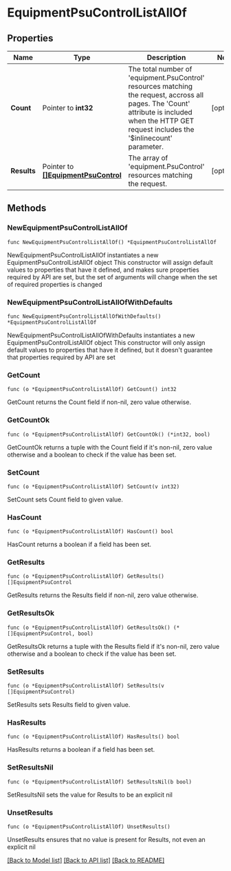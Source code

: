 # EquipmentPsuControlListAllOf

## Properties

Name | Type | Description | Notes
------------ | ------------- | ------------- | -------------
**Count** | Pointer to **int32** | The total number of &#39;equipment.PsuControl&#39; resources matching the request, accross all pages. The &#39;Count&#39; attribute is included when the HTTP GET request includes the &#39;$inlinecount&#39; parameter. | [optional] 
**Results** | Pointer to [**[]EquipmentPsuControl**](equipment.PsuControl.md) | The array of &#39;equipment.PsuControl&#39; resources matching the request. | [optional] 

## Methods

### NewEquipmentPsuControlListAllOf

`func NewEquipmentPsuControlListAllOf() *EquipmentPsuControlListAllOf`

NewEquipmentPsuControlListAllOf instantiates a new EquipmentPsuControlListAllOf object
This constructor will assign default values to properties that have it defined,
and makes sure properties required by API are set, but the set of arguments
will change when the set of required properties is changed

### NewEquipmentPsuControlListAllOfWithDefaults

`func NewEquipmentPsuControlListAllOfWithDefaults() *EquipmentPsuControlListAllOf`

NewEquipmentPsuControlListAllOfWithDefaults instantiates a new EquipmentPsuControlListAllOf object
This constructor will only assign default values to properties that have it defined,
but it doesn't guarantee that properties required by API are set

### GetCount

`func (o *EquipmentPsuControlListAllOf) GetCount() int32`

GetCount returns the Count field if non-nil, zero value otherwise.

### GetCountOk

`func (o *EquipmentPsuControlListAllOf) GetCountOk() (*int32, bool)`

GetCountOk returns a tuple with the Count field if it's non-nil, zero value otherwise
and a boolean to check if the value has been set.

### SetCount

`func (o *EquipmentPsuControlListAllOf) SetCount(v int32)`

SetCount sets Count field to given value.

### HasCount

`func (o *EquipmentPsuControlListAllOf) HasCount() bool`

HasCount returns a boolean if a field has been set.

### GetResults

`func (o *EquipmentPsuControlListAllOf) GetResults() []EquipmentPsuControl`

GetResults returns the Results field if non-nil, zero value otherwise.

### GetResultsOk

`func (o *EquipmentPsuControlListAllOf) GetResultsOk() (*[]EquipmentPsuControl, bool)`

GetResultsOk returns a tuple with the Results field if it's non-nil, zero value otherwise
and a boolean to check if the value has been set.

### SetResults

`func (o *EquipmentPsuControlListAllOf) SetResults(v []EquipmentPsuControl)`

SetResults sets Results field to given value.

### HasResults

`func (o *EquipmentPsuControlListAllOf) HasResults() bool`

HasResults returns a boolean if a field has been set.

### SetResultsNil

`func (o *EquipmentPsuControlListAllOf) SetResultsNil(b bool)`

 SetResultsNil sets the value for Results to be an explicit nil

### UnsetResults
`func (o *EquipmentPsuControlListAllOf) UnsetResults()`

UnsetResults ensures that no value is present for Results, not even an explicit nil

[[Back to Model list]](../README.md#documentation-for-models) [[Back to API list]](../README.md#documentation-for-api-endpoints) [[Back to README]](../README.md)


